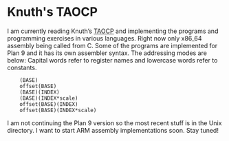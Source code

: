 Knuth's TAOCP
=============

I am currently reading Knuth’s
[TAOCP](http://www-cs-faculty.stanford.edu/~uno/taocp.html) and
implementing the programs and programming exercises in various languages.
Right now only x86_64 assembly being called from C. Some of the programs
are implemented for Plan 9 and it has its own assembler syntax. The
addressing modes are below: Capital words refer to register names and lowercase words
refer to constants.

```
	(BASE)
	offset(BASE)
	(BASE)(INDEX)
	(BASE)(INDEX*scale)
	offset(BASE)(INDEX)
	offset(BASE)(INDEX*scale)
```

I am not continuing the Plan 9 version so the most recent stuff
is in the Unix directory. I want to start ARM assembly implementations
soon. Stay tuned!
